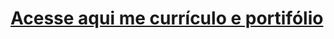 # <a href="https://lucas-eduardo-campolino.github.io/curriculo/">Acesse aqui me currículo e portifólio</a>
